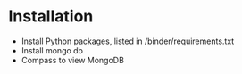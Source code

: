 # Installation

- Install Python packages, listed in /binder/requirements.txt
- Install mongo db
- Compass to view MongoDB



